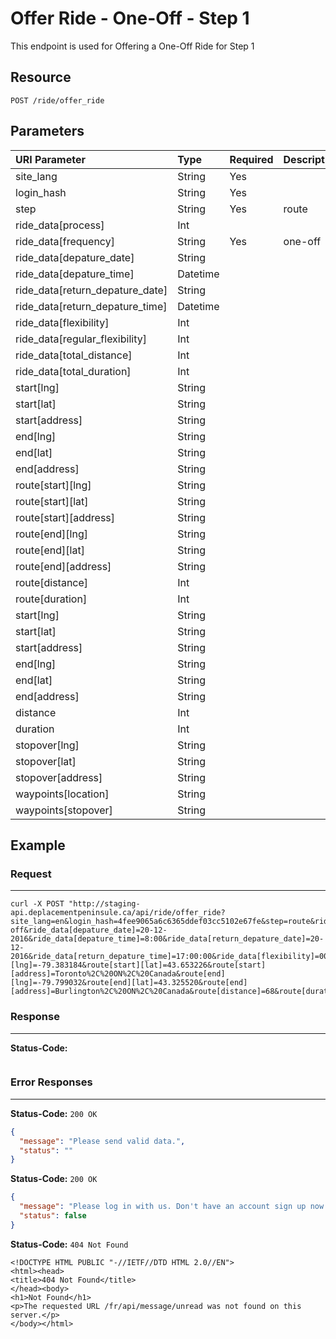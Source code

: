 # Offer Ride - One-Off - Step 1

This endpoint is used for Offering a One-Off Ride for Step 1

## Resource

```
POST /ride/offer_ride
```

## Parameters

| URI Parameter                   | Type     | Required | Description |
|:--------------------------------|:---------|:---------|:------------|
| site_lang                       | String   | Yes         |             |
| login_hash                      | String   | Yes         |             |
| step                            | String |Yes| route                          |
| ride_data[process]              | Int      |          |             |
| ride_data[frequency]            | String |Yes| one-off               
| ride_data[depature_date]        | String   |          |             |
| ride_data[depature_time]        | Datetime |          |             |
| ride_data[return_depature_date] | String   |          |             |
| ride_data[return_depature_time] | Datetime |          |             |
| ride_data[flexibility]          | Int      |          |             |
| ride_data[regular_flexibility]  | Int      |          |             |
| ride_data[total_distance]       | Int      |          |             |
| ride_data[total_duration]       | Int      |          |             |
| start[lng]                      | String   |          |             |
| start[lat]                      | String   |          |             |
| start[address]                  | String   |          |             |
| end[lng]                        | String   |          |             |
| end[lat]                        | String   |          |             |
| end[address]                    | String   |          |             |
| route[start][lng]               | String   |          |             |
| route[start][lat]               | String   |          |             |
| route[start][address]           | String   |          |             |
| route[end][lng]                 | String   |          |             |
| route[end][lat]                 | String   |          |             |
| route[end][address]             | String   |          |             |
| route[distance]                 | Int      |          |             |
| route[duration]                 | Int      |          |             |
| start[lng]                      | String   |          |             |
| start[lat]                      | String   |          |             |
| start[address]                  | String   |          |             |
| end[lng]                        | String   |          |             |
| end[lat]                        | String   |          |             |
| end[address]                    | String   |          |             |
| distance                        | Int      |          |             |
| duration                        | Int      |          |             |
| stopover[lng]                   | String   |          |             |
| stopover[lat]                   | String   |          |             |
| stopover[address]               | String   |          |             |
| waypoints[location]             | String   |          |             |
| waypoints[stopover]             | String   |          |             |

## Example

### Request
***

```curl
curl -X POST "http://staging-api.deplacementpeninsule.ca/api/ride/offer_ride?site_lang=en&login_hash=4fee9065a6c6365ddef03cc5102e67fe&step=route&ride_data[process]=1&ride_data[frequency]=one-off&ride_data[depature_date]=20-12-2016&ride_data[depature_time]=8:00&ride_data[return_depature_date]=20-12-2016&ride_data[return_depature_time]=17:00:00&ride_data[flexibility]=00:00:00&ride_data[regular_flexibility]=00:00:00&ride_data[total_distance]=57&ride_data[total_duration]=60&start[lng]=-79.383184&start[lat]=43.653226&start[address]=Toronto%2C%20ON%2C%20Canada&end[lng]=-79.799032&end[lat]=43.325520&end[address]=Burlington%2C%20ON%2C%20Canada&route[start][lng]=-79.383184&route[start][lat]=43.653226&route[start][address]=Toronto%2C%20ON%2C%20Canada&route[end][lng]=-79.799032&route[end][lat]=43.325520&route[end][address]=Burlington%2C%20ON%2C%20Canada&route[distance]=68&route[duration]=81&start[lng]=-79.383184&start[lat]=43.653226&start[address]=Toronto%2C%20ON%2C%20Canada&end[lng]=-79.799032&end[lat]=43.325520&end[address]=Burlington%2C%20ON%2C%20Canada&distance=57&duration=60&stopover[lng]=-79.762418&stopover[lat]=43.731548&stopover[address]=Brampton%2C%20ON%2C%20Canada&waypoints[location]=Brampton%2C%20ON%2C%20Canada&waypoints[stopover]=true"
```

### Response
***

**Status-Code:**

```

```


### Error Responses
***
<!--No data aside from Login Hash and Site Language-->
**Status-Code:** ```200 OK```


```json
{
  "message": "Please send valid data.",
  "status": ""
}
```

<!--No Login Hash-->
**Status-Code:** ```200 OK```


```json
{
  "message": "Please log in with us. Don't have an account sign up now!",
  "status": false
}
```

<!--No Site Language-->
**Status-Code:** ```404 Not Found```


```
<!DOCTYPE HTML PUBLIC "-//IETF//DTD HTML 2.0//EN">
<html><head>
<title>404 Not Found</title>
</head><body>
<h1>Not Found</h1>
<p>The requested URL /fr/api/message/unread was not found on this server.</p>
</body></html>
```

